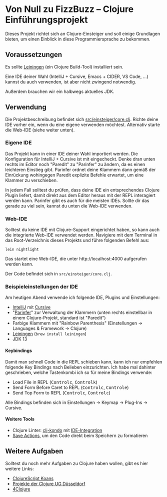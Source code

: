 # Von Null zu FizzBuzz – Clojure Einführungsprojekt

Dieses Projekt richtet sich an Clojure-Einsteiger und soll einige Grundlagen
bieten, um einen Einblick in diese Programmiersprache zu bekommen.  

## Voraussetzungen

Es sollte [Leiningen](https://leiningen.org/) (ein Clojure Build-Tool)
installiert sein.

Eine IDE deiner Wahl (IntelliJ + Cursive, Emacs + CIDER, VS Code, ...) kannst du
auch verwenden, ist aber nicht zwingend notwendig.

Außerdem brauchen wir ein halbwegs aktuelles JDK.

## Verwendung

Die Projektbeschreibung befindet sich
[src/einsteiger/core.clj](src/einsteiger/core.clj). Richte deine IDE vorher ein,
wenn du eine eigene verwenden möchtest. Alternativ starte die Web-IDE (siehe
weiter unten).

### Eigene IDE

Das Projekt kann in einer IDE deiner Wahl importiert werden. Die Konfiguration
für IntelliJ + Cursive ist mit eingecheckt. Denke dran unten rechts im Editor
noch "Paredit" zu "Parinfer" zu ändern, da es einen leichteren Einstieg gibt.
Parinfer ordnet deine Klammern dann gemäß der Einrückung wohingegen Paredit
explizite Befehle erwartet, um eine Klammer zu verschieben.

In jedem Fall solltest du prüfen, dass deine IDE ein entsprechendes Clojure
Plugin liefert, damit direkt aus dem Editor heraus mit der REPL interagiert
werden kann. Parinfer gibt es auch für die meisten IDEs. Sollte dir das gerade
zu viel sein, kannst du unten die Web-IDE verwenden.

### Web-IDE

Solltest du keine IDE mit Clojure-Support eingerichtet haben, so kann auch
die integrierte Web-IDE verwendet werden. Navigiere mit dem Terminal in das
Root-Verzeichnis dieses Projekts und führe folgenden Befehl aus:
 
    lein nightlight
    
Das startet eine Web-IDE, die unter http://localhost:4000 aufgerufen werden
kann.

Der Code befindet sich in `src/einsteiger/core.clj`.

### Beispieleinstellungen der IDE

Am heutigen Abend verwende ich folgende IDE, Plugins und Einstellungen:

* [IntelliJ](https://www.jetbrains.com/de-de/idea/download/) mit [Cursive](https://cursive-ide.com/)
* "[Parinfer](https://cursive-ide.com/userguide/paredit.html)" zur Verwaltung der Klammern (unten rechts einstellbar in einem Clojure-Projekt, standard ist "Paredit")
* Farbige Klammern mit "Rainbow Parenthesis" (Einstellungen -> Languages & Framework -> Clojure)
* [Leiningen](https://leiningen.org/) (`brew install leiningen`)
* JDK 13

#### Keybindings

Damit man schnell Code in die REPL schieben kann, kann ich nur empfehlen
folgende Key Bindings nach Belieben einzurichten. Ich habe mal dahinter
geschrieben, welche Tastenkombi ich so für meine Bindings verwende:

* Load File in REPL (<kbd>Control</kbd><kbd>c</kbd>, <kbd>Control</kbd><kbd>k</kbd>)
* Send Form Before Caret to REPL (<kbd>Control</kbd><kbd>c</kbd>, <kbd>Control</kbd><kbd>e</kbd>)
* Send Top Form to REPL (<kbd>Control</kbd><kbd>c</kbd>, <kbd>Control</kbd><kbd>c</kbd>)

Alle Bindings befinden sich in Einstellungen -> Keymap -> Plug-Ins -> Cursive.

#### Weitere Tools

* Clojure Linter: [clj-kondo](https://github.com/borkdude/clj-kondo) mit [IDE-Integration](https://github.com/borkdude/clj-kondo/blob/master/doc/editor-integration.md#file-watchers--installed-binary)
* [Save Actions](https://plugins.jetbrains.com/plugin/7642-save-actions), um den Code direkt beim Speichern zu formatieren

## Weitere Aufgaben

Solltest du noch mehr Aufgaben zu Clojure haben wollen, gibt es hier weitere
Links:

* [ClojureScript Koans](http://clojurescriptkoans.com/)
* [Projekte der Clojure UG Düsseldorf](https://github.com/clojuredus/clojure-coding-dojo)
* [4Clojure](http://www.4clojure.com/)